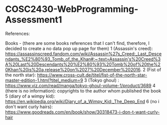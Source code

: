 # COSC2430-WebProgramming-Assessment1




References:

Books - (there are some books references that I can't find, therefore, I decided to create a no data pop up page for them)
1 (Assassin's creed): https://assassinscreed.fandom.com/wiki/Assassin%27s_Creed:_Last_Descendants_%E2%80%93_Tomb_of_the_Khan#:~:text=Assassin's%20Creed%3A%20Last%20Descendants%20%E2%80%93%20Tomb%20of%20the%20Khan%20is%20a,release%20on%2027%20December%202016.
2 (Fist of the north star): https://www.cross-cult.de/titel/fist-of-the-north-star-master-edition-1.html?titel_medium=9
3 (Tokyo ghoul) : https://www.viz.com/read/manga/tokyo-ghoul-volume-1/product/3689
4 (there is no information): copyrights to the author whom published the book
5 (diary of a wimpy kid): https://en.wikipedia.org/wiki/Diary_of_a_Wimpy_Kid:_The_Deep_End
6 (no i don't want curly hairs): https://www.goodreads.com/en/book/show/30318473-i-don-t-want-curly-hair
